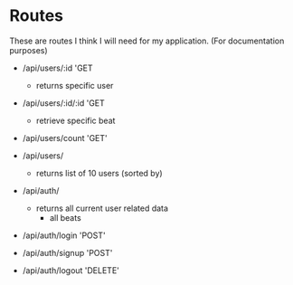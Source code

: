 # Routes

These are routes I think I will need for my application. (For documentation purposes)

* /api/users/:id 'GET
  * returns specific user
* /api/users/:id/:id 'GET
  * retrieve specific beat
* /api/users/count 'GET'
* /api/users/
  * returns list of 10 users (sorted by)

* /api/auth/
  * returns all current user related data
    * all beats

* /api/auth/login 'POST'
* /api/auth/signup 'POST'
* /api/auth/logout 'DELETE'
